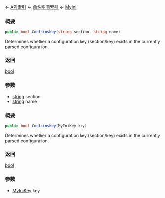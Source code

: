 ← [API索引](Api-Index) ← [命名空间索引](Namespace-Index) ← [MyIni](VRage.Game.ModAPI.Ingame.Utilities.MyIni)

### 概要

```csharp
public bool ContainsKey(string section, string name)
```

Determines whether a configuration key (section/key) exists in the currently parsed configuration.

### 返回

[bool](https://docs.microsoft.com/en-us/dotnet/api/System.Boolean?view=netframework-4.6)



### 参数

* [string](https://docs.microsoft.com/en-us/dotnet/api/System.String?view=netframework-4.6) section
* [string](https://docs.microsoft.com/en-us/dotnet/api/System.String?view=netframework-4.6) name
### 概要

```csharp
public bool ContainsKey(MyIniKey key)
```

Determines whether a configuration key (section/key) exists in the currently parsed configuration.

### 返回

[bool](https://docs.microsoft.com/en-us/dotnet/api/System.Boolean?view=netframework-4.6)



### 参数

* [MyIniKey](VRage.Game.ModAPI.Ingame.Utilities.MyIniKey) key
